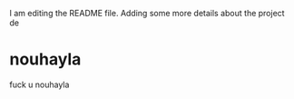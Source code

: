 I am editing the README file. Adding some more details about the project de
# nouhayla
fuck u nouhayla
